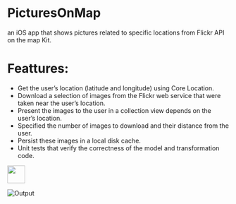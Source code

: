 # PicturesOnMap
an iOS app that shows pictures related to specific locations from Flickr API on the map Kit.

# Feattures: 
- Get the user’s location (latitude and longitude) using Core Location.
- Download a selection of images from the Flickr web service that were taken near the user’s location.
- Present the images to the user in a collection view depends on the user’s location.
- Specified the number of images to download and their distance from the user.
- Persist these images in a local disk cache.
- Unit tests that verify the correctness of the model and transformation code.

<img src="MapPics.gif" width="40" height="40" />

![Output](https://github.com/Abrar5/PicturesOnMap/tree/main/Output)


